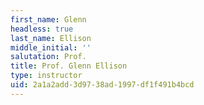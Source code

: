 ```yaml
---
first_name: Glenn
headless: true
last_name: Ellison
middle_initial: ''
salutation: Prof.
title: Prof. Glenn Ellison
type: instructor
uid: 2a1a2add-3d97-38ad-1997-df1f491b4bcd
---
```

